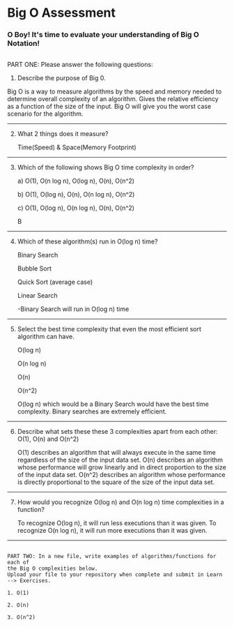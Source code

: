 # Big O Assessment

 ### O Boy! It's time to evaluate your understanding of Big O Notation!

 ##

  PART ONE: Please answer the following questions:

 1. Describe the purpose of Big 0.

  Big O is a way to measure algorithms by the speed and memory needed to
  determine
  overall complexity of an algorithm. Gives the relative efficiency as a function
  of the size of the input. Big O will give you the worst case scenario for the
  algorithm.

---

 2. What 2 things does it measure?

    Time(Speed) & Space(Memory Footprint)

---

 3. Which of the following shows Big O time complexity in order?

    a) O(1), O(n log n), O(log n), O(n), O(n^2)

    b) O(1), O(log n), O(n), O(n log n), O(n^2)

    c) O(1), O(log n), O(n log n), O(n), O(n^2)

    B

---

4. Which of these algorithm(s) run in O(log n) time?

   Binary Search

   Bubble Sort

   Quick Sort (average case)

   Linear Search

   -Binary Search will run in O(log n) time

---

5. Select the best time complexity that even the most efficient sort algorithm can have.

    O(log n)

    O(n log n)

    O(n)

    O(n^2)

    O(log n) which would be a Binary Search would have the best time complexity.
    Binary searches are extremely efficient.

---

 6. Describe what sets these these 3 complexities apart from each other: O(1), O(n) and O(n^2)

    O(1) describes an algorithm that will always execute in the same time
    regardless of the size of the input data set.
    O(n) describes an algorithm whose performance will grow linearly and in
    direct proportion to the size of the input data set.
    O(n^2) describes an algorithm whose performance is directly proportional to
    the square of the size of the input data set.
---

7. How would you recognize O(log n) and O(n log n) time complexities in a function?

    To recognize O(log n), it will run less executions than it was given.
    To recognize O(n log n), it will run more executions than it was given.  

---

  ##

    PART TWO: In a new file, write examples of algorithms/functions for each of
    the Big O complexities below.
    Upload your file to your repository when complete and submit in Learn --> Exercises.

    1. O(1)

    2. O(n)

    3. O(n^2)
